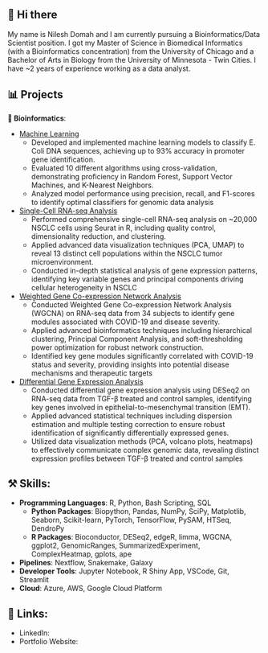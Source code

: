 ## 👋 Hi there 
My name is Nilesh Domah and I am currently pursuing a Bioinformatics/Data Scientist position. I got my Master of Science in Biomedical Informatics (with a Bioinformatics concentration) from the University of Chicago and a Bachelor of Arts in Biology from the University of Minnesota - Twin Cities. I have ~2 years of experience working as a data analyst. 

## 📊 Projects
**🧬 Bioinformatics**:
- [Machine Learning](https://github.com/ndomah001/Machine-Learning)
  - Developed and implemented machine learning models to classify E. Coli DNA sequences, achieving up to 93% accuracy in promoter gene identification.
  - Evaluated 10 different algorithms using cross-validation, demonstrating proficiency in Random Forest, Support Vector Machines, and K-Nearest Neighbors.
  - Analyzed model performance using precision, recall, and F1-scores to identify optimal classifiers for genomic data analysis
- [Single-Cell RNA-seq Analysis](https://github.com/ndomah001/scRNA-Seq-Analysis)
  - Performed comprehensive single-cell RNA-seq analysis on ~20,000 NSCLC cells using Seurat in R, including quality control, dimensionality reduction, and clustering.
  - Applied advanced data visualization techniques (PCA, UMAP) to reveal 13 distinct cell populations within the NSCLC tumor microenvironment.
  - Conducted in-depth statistical analysis of gene expression patterns, identifying key variable genes and principal components driving cellular heterogeneity in NSCLC
- [Weighted Gene Co-expression Network Analysis](https://github.com/ndomah001/Weighted-Gene-Co-expression-Network-Analysis)
  - Conducted Weighted Gene Co-expression Network Analysis (WGCNA) on RNA-seq data from 34 subjects to identify gene modules associated with COVID-19 and disease severity.
  - Applied advanced bioinformatics techniques including hierarchical clustering, Principal Component Analysis, and soft-thresholding power optimization for robust network construction.
  - Identified key gene modules significantly correlated with COVID-19 status and severity, providing insights into potential disease mechanisms and therapeutic targets
- [Differential Gene Expression Analysis](https://github.com/ndomah001/Differential-Gene-Expression)
  - Conducted differential gene expression analysis using DESeq2 on RNA-seq data from TGF-β treated and control samples, identifying key genes involved in epithelial-to-mesenchymal transition (EMT).
  - Applied advanced statistical techniques including dispersion estimation and multiple testing correction to ensure robust identification of significantly differentially expressed genes.
  - Utilized data visualization methods (PCA, volcano plots, heatmaps) to effectively communicate complex genomic data, revealing distinct expression profiles between TGF-β treated and control samples

## ⚒️ Skills:
- **Programming Languages**: R, Python, Bash Scripting, SQL
  - **Python Packages**: Biopython, Pandas, NumPy, SciPy, Matplotlib, Seaborn, Scikit-learn, PyTorch, TensorFlow, PySAM, HTSeq, DendroPy
  - **R Packages**: Bioconductor, DESeq2, edgeR, limma, WGCNA, ggplot2, GenomicRanges, SummarizedExperiment, ComplexHeatmap, gplots, ape
- **Pipelines**: Nextflow, Snakemake, Galaxy
- **Developer Tools**: Jupyter Notebook, R Shiny App, VSCode, Git, Streamlit
- **Cloud**: Azure, AWS, Google Cloud Platform


## 🔗 Links:
- LinkedIn:
- Portfolio Website:
<!--
**ndomah001/ndomah001** is a ✨ _special_ ✨ repository because its `README.md` (this file) appears on your GitHub profile.

Here are some ideas to get you started:

- 🔭 I’m currently working on ...
- 🌱 I’m currently learning ...
- 👯 I’m looking to collaborate on ...
- 🤔 I’m looking for help with ...
- 💬 Ask me about ...
- 📫 How to reach me: ...
- 😄 Pronouns: ...
- ⚡ Fun fact: ...
-->
